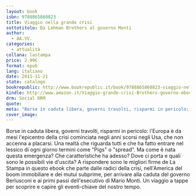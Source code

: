 ```yaml
---
layout: book
isbn: 9788865860823
title: Viaggio nella grande crisi
sottotitolo: Da Lehman Brothers al governo Monti
author:
  - AA.VV.
categories:
  - attualità
collana: lastampa
price: 2.99€
format: epub
lang: italiano
date: 2011-11-21
state: catalogo
bookrepublic: http://www.bookrepublic.it/book/9788865860823-viaggio-nella-grande-crisi-da-lehman-brothers-al-governo-monti/
kindle: http://www.amazon.it/Viaggio-grande-crisi-Brothers-governo-ebook/dp/B00AQQDXNE/
drm: Social DRM
quote: 
meta: "Borse in caduta libera, governi travolti, risparmi in pericolo: l'Europa è da mesi l'epicentro della crisi cominciata negli anni scorsi negli Usa, che non accenna a placarsi. Una realtà che riguarda tutti e che ha fatto entrare nel lessico di ogni giorno termini come Pigs o spread. Ma come è nata questa emergenza?"
cover_image:
---
```

Borse in caduta libera, governi travolti, risparmi in pericolo: l'Europa è da mesi l'epicentro della crisi cominciata negli anni scorsi negli Usa, che non accenna a placarsi. Una realtà che riguarda tutti e che ha fatto entrare nel lessico di ogni giorno termini come "Pigs" o "spread". Ma come è nata questa emergenza? Che caratteristiche ha adesso? Dove ci porta e quali sono le possibili vie d'uscita? A rispondere sono le migliori firme de La Stampa in questo ebook che parte dalle radici della crisi, nell'America del boom immobiliare e dei mutui subprime, per arrivare alla caduta del governo Berlusconi e ai primi passi dell'esecutivo di Mario Monti. Un viaggio a tappe per scoprire e capire gli eventi-chiave del nostro tempo.
